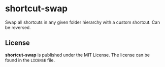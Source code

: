 # shortcut-swap
Swap all shortcuts in any given folder hierarchy with a custom shortcut. Can be reversed.

## License
**shortcut-swap** is published under the MIT License. The license can be found in the `LICENSE` file.

